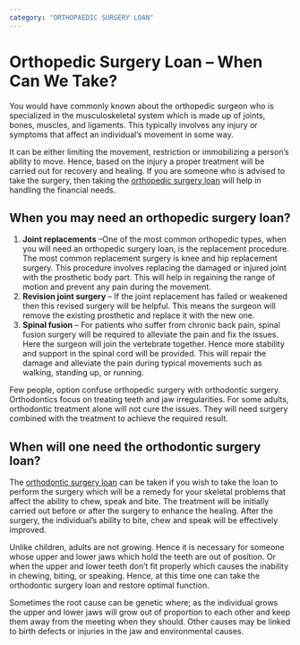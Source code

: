```yaml
---
category: "ORTHOPAEDIC SURGERY LOAN"
---
```


# Orthopedic Surgery Loan – When Can We Take?

You would have commonly known about the orthopedic surgeon who is specialized in the musculoskeletal system which is made up of joints, bones, muscles, and ligaments. This typically involves any injury or symptoms that affect an individual’s movement in some way.

It can be either limiting the movement, restriction or immobilizing a person’s ability to move. Hence, based on the injury a proper treatment will be carried out for recovery and healing. If you are someone who is advised to take the surgery, then taking the [orthopedic surgery loan](https://tlc.com.au/) will help in handling the financial needs.

## When you may need an orthopedic surgery loan?

1.  **Joint replacements** –One of the most common orthopedic types, when you will need an orthopedic surgery loan, is the replacement procedure. The most common replacement surgery is knee and hip replacement surgery. This procedure involves replacing the damaged or injured joint with the prosthetic body part. This will help in regaining the range of motion and prevent any pain during the movement.
2.  **Revision joint surgery** – If the joint replacement has failed or weakened then this revised surgery will be helpful. This means the surgeon will remove the existing prosthetic and replace it with the new one.
3.  **Spinal fusion** – For patients who suffer from chronic back pain, spinal fusion surgery will be required to alleviate the pain and fix the issues. Here the surgeon will join the vertebrate together. Hence more stability and support in the spinal cord will be provided. This will repair the damage and alleviate the pain during typical movements such as walking, standing up, or running.

Few people, option confuse orthopedic surgery with orthodontic surgery. Orthodontics focus on treating teeth and jaw irregularities. For some adults, orthodontic treatment alone will not cure the issues. They will need surgery combined with the treatment to achieve the required result.

## When will one need the orthodontic surgery loan?

The [orthodontic surgery loan](https://dental.tlc.com.au/orthodontic/) can be taken if you wish to take the loan to perform the surgery which will be a remedy for your skeletal problems that affect the ability to chew, speak and bite. The treatment will be initially carried out before or after the surgery to enhance the healing. After the surgery, the individual’s ability to bite, chew and speak will be effectively improved.

Unlike children, adults are not growing. Hence it is necessary for someone whose upper and lower jaws which hold the teeth are out of position. Or when the upper and lower teeth don’t fit properly which causes the inability in chewing, biting, or speaking. Hence, at this time one can take the orthodontic surgery loan and restore optimal function.

Sometimes the root cause can be genetic where; as the individual grows the upper and lower jaws will grow out of proportion to each other and keep them away from the meeting when they should. Other causes may be linked to birth defects or injuries in the jaw and environmental causes.
